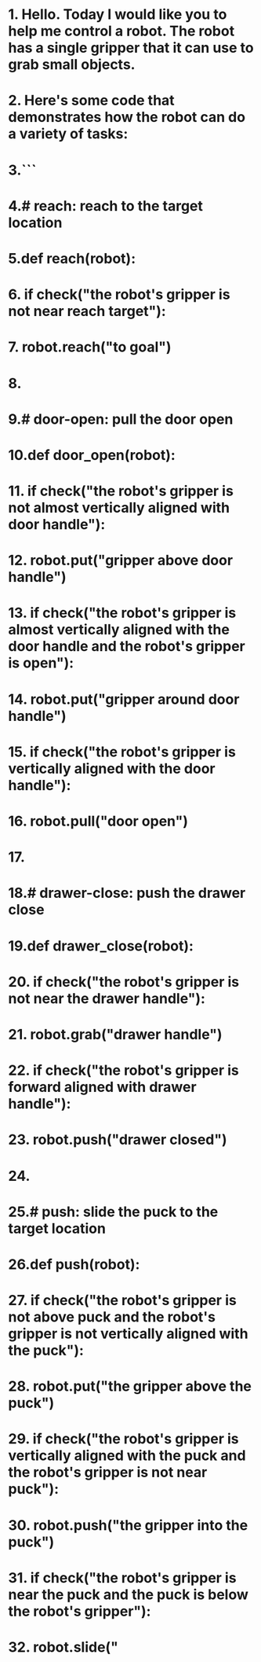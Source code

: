 

# 1. Hello. Today I would like you to help me control a robot. The robot has a single gripper that it can use to grab small objects.
# 2. Here's some code that demonstrates how the robot can do a variety of tasks:
# 3.```
# 4.# reach: reach to the target location
# 5.def reach(robot):
# 6.    if check("the robot's gripper is not near reach target"):
# 7.        robot.reach("to goal")
# 8.
# 9.# door-open: pull the door open
# 10.def door_open(robot):
# 11.    if check("the robot's gripper is not almost vertically aligned with door handle"):
# 12.        robot.put("gripper above door handle")
# 13.    if check("the robot's gripper is almost vertically aligned with the door handle and the robot's gripper is open"):
# 14.        robot.put("gripper around door handle")
# 15.    if check("the robot's gripper is vertically aligned with the door handle"):
# 16.        robot.pull("door open")
# 17.
# 18.# drawer-close: push the drawer close
# 19.def drawer_close(robot):
# 20.    if check("the robot's gripper is not near the drawer handle"):
# 21.        robot.grab("drawer handle")
# 22.    if check("the robot's gripper is forward aligned with drawer handle"):
# 23.        robot.push("drawer closed")
# 24.
# 25.# push: slide the puck to the target location
# 26.def push(robot):
# 27.    if check("the robot's gripper is not above puck and the robot's gripper is not vertically aligned with the puck"):
# 28.        robot.put("the gripper above the puck")
# 29.    if check("the robot's gripper is vertically aligned with the puck and the robot's gripper is not near puck"):
# 30.        robot.push("the gripper into the puck")
# 31.    if check("the robot's gripper is near the puck and the puck is below the robot's gripper"):
# 32.        robot.slide("